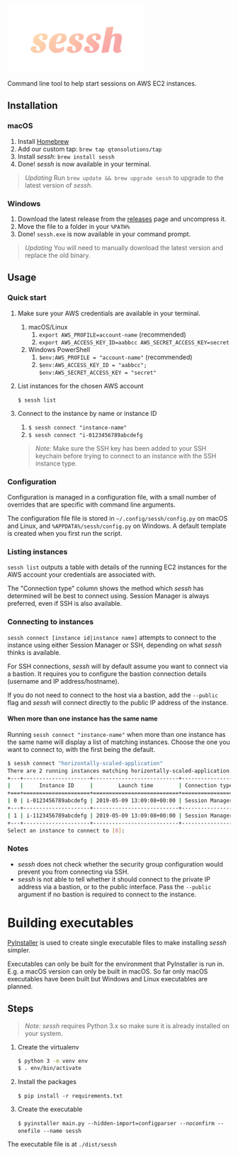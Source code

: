 ![sessh](./assets/sessh.png)

Command line tool to help start sessions on AWS EC2 instances. 

## Installation
### macOS
1. Install [Homebrew](https://brew.sh)
2. Add our custom tap: `brew tap qtonsolutions/tap`
3. Install _sessh_: `brew install sessh`
4. Done! _sessh_ is now available in your terminal.

> *Updating* Run `brew update && brew upgrade sessh` to upgrade to the latest version of _sessh_.

### Windows
1. Download the latest release from the [releases](https://github.com/QtonSolutions/sessh/releases/) page and uncompress it.
2. Move the file to a folder in your `%PATH%`
3. Done! `sessh.exe` is now available in your command prompt.

> *Updating* You will need to manually download the latest version and replace the old binary.

## Usage
### Quick start
1. Make sure your AWS credentials are available in your terminal.
   1. macOS/Linux
      1. `export AWS_PROFILE=account-name` (recommended)
      2. `export AWS_ACCESS_KEY_ID=aabbcc AWS_SECRET_ACCESS_KEY=secret`
   2. Windows PowerShell
      1. `$env:AWS_PROFILE = "account-name"` (recommended)
      2. `$env:AWS_ACCESS_KEY_ID = "aabbcc"; $env:AWS_SECRET_ACCESS_KEY = "secret"`
2. List instances for the chosen AWS account
     
     `$ sessh list` 

3. Connect to the instance by name or instance ID
   1. `$ sessh connect "instance-name"`
   2. `$ sessh connect "i-0123456789abcdefg`

   > *Note:* Make sure the SSH key has been added to your SSH keychain before trying to connect to an instance with the SSH instance type.

### Configuration
Configuration is managed in a configuration file, with a small number of overrides that are specific with command line arguments.

The configuration file file is stored in `~/.config/sessh/config.py` on macOS and Linux, and `%APPDATA%/sessh/config.py` on Windows. A default template is created when you first run the script.

### Listing instances
`sessh list` outputs a table with details of the running EC2 instances for the AWS account your credentials are associated with.

The "Connection type" column shows the method which _sessh_ has determined will be best to connect using. Session Manager is always preferred, even if SSH is also available.

### Connecting to instances
`sessh connect [instance id|instance name]` attempts to connect to the instance using either Session Manager or SSH, depending on what _sessh_ thinks is available.

For SSH connections, _sessh_ will by default assume you want to connect via a bastion. It requires you to configure the bastion connection details (username and IP address/hostname). 

If you do not need to connect to the host via a bastion, add the `--public` flag and _sessh_ will connect directly to the public IP address of the instance.

#### When more than one instance has the same name
Running `sessh connect "instance-name"` when more than one instance has the same name will display a list of matching instances. Choose the one you want to connect to, with the first being the default.

```bash
$ sessh connect "horizontally-scaled-application"
There are 2 running instances matching horizontally-scaled-application.
+---+---------------------+---------------------------+-----------------+
|   |     Instance ID     |        Launch time        | Connection type |
+===+=====================+===========================+=================+
| 0 | i-0123456789abcdefg | 2019-05-09 13:09:08+00:00 | Session Manager |
+---+---------------------+---------------------------+-----------------+
| 1 | i-1123456789abcdefg | 2019-05-09 13:09:08+00:00 | Session Manager |
+---+---------------------+---------------------------+-----------------+
Select an instance to connect to [0]:
```

### Notes
- _sessh_ does not check whether the security group configuration would prevent you from connecting via SSH.
- _sessh_ is not able to tell whether it should connect to the private IP address via a bastion, or to the public interface. Pass the `--public` argument if no bastion is required to connect to the instance.

# Building executables
[PyInstaller](http://www.pyinstaller.org) is used to create single executable files to make installing _sessh_ simpler.

Executables can only be built for the environment that PyInstaller is run in. E.g. a macOS version can only be built in macOS. So far only macOS executables have been built but Windows and Linux executables are planned.

## Steps
> _*Note:* sessh_ requires Python 3.x so make sure it is already installed on your system.
>
1. Create the virtualenv

    ```bash
    $ python 3 -m venv env
    $ . env/bin/activate
    ```
    
2. Install the packages
    
    `$ pip install -r requirements.txt`

3. Create the executable

    `$ pyinstaller main.py --hidden-import=configparser --noconfirm --onefile --name sessh`  

The executable file is at `./dist/sessh`
